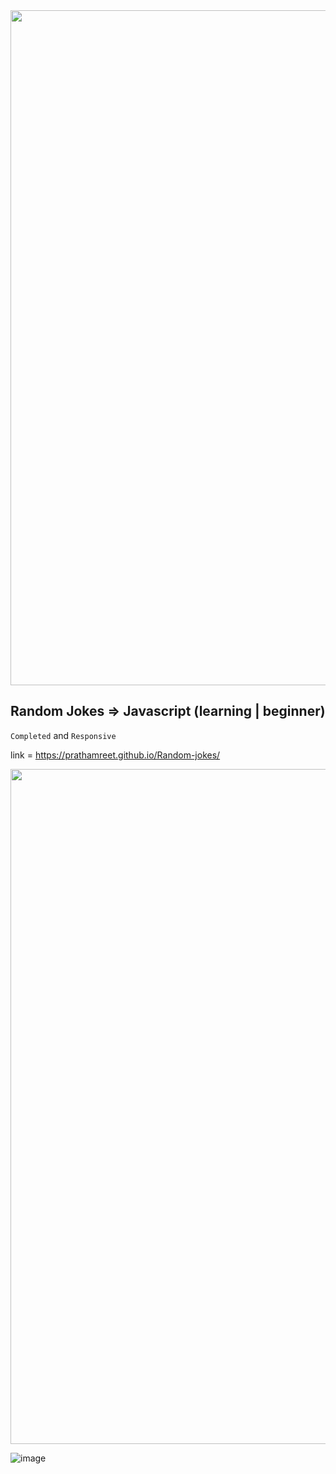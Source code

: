 
<img src="https://capsule-render.vercel.app/api?type=soft&color=gradient&height=10&section=header" width="1080" align="center"/>

## Random Jokes => Javascript (learning | beginner)

`Completed` and `Responsive`

link = https://prathamreet.github.io/Random-jokes/

<img src="https://capsule-render.vercel.app/api?type=soft&color=gradient&height=10&section=footer" width="1080" align="center"/>

<br>

![image](https://github.com/prathamreet/Random-jokes/blob/main/media/Screenshots/ssa.png?raw=true)
